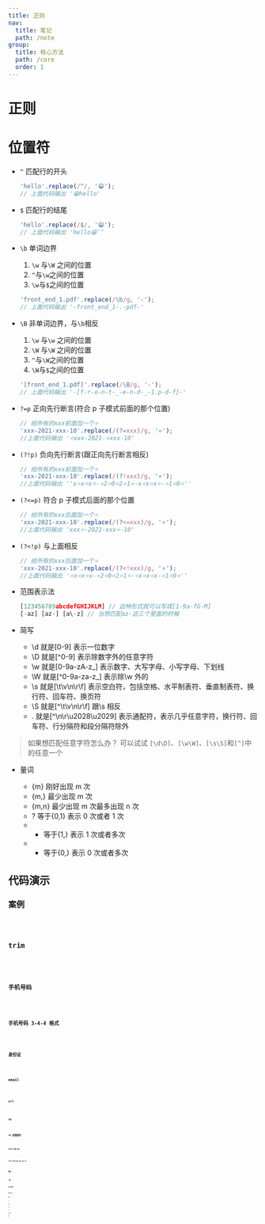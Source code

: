 ```yaml
---
title: 正则
nav:
  title: 笔记
  path: /note
group:
  title: 核心方法
  path: /core
  order: 1
---
```


# 正则

# 位置符

- `^` 匹配行的开头

  ```jsx | pure
  'hello'.replace(/^/, '😁');
  // 上面代码输出 '😁hello'
  ```

- `$` 匹配行的结尾

  ```jsx | pure
  'hello'.replace(/$/, '😁');
  // 上面代码输出 'hello😁’‘
  ```

- `\b` 单词边界

  1. `\w` 与`\W` 之间的位置
  2. `^`与`\w`之间的位置
  3. `\w`与`$`之间的位置

  ```jsx | pure
  'front_end_1.pdf'.replace(/\b/g, '-');
  // 上面代码输出 '-front_end_1-.-pdf-'
  ```

- `\B` 非单词边界，与`\b`相反

  1. `\w` 与`\w` 之间的位置
  2. `\W` 与`\W` 之间的位置
  3. `^`与`\W`之间的位置
  4. `\W`与`$`之间的位置

  ```jsx | pure
  '[front_end_1.pdf]'.replace(/\B/g, '-');
  // 上面代码输出 '-[f-r-o-n-t-_-e-n-d-_-1.p-d-f]-'
  ```

- `?=p` 正向先行断言(符合 p 子模式前面的那个位置)

  ```jsx |pure
  // 给所有的xxx前面加一个⭐️
  'xxx-2021-xxx-10'.replace(/(?=xxx)/g, '⭐️');
  //上面代码输出 '⭐️xxx-2021-⭐️xxx-10'
  ```

- `(?!p)` 负向先行断言(跟正向先行断言相反)

  ```jsx |pure
  // 给所有的xxx前面加一个⭐️
  'xxx-2021-xxx-10'.replace(/(?!xxx)/g, '⭐️');
  //上面代码输出 ''x⭐️x⭐️x⭐️-⭐️2⭐️0⭐️2⭐️1⭐️-x⭐️x⭐️x⭐️-⭐️1⭐️0⭐️''
  ```

- `(?<=p)` 符合 p 子模式后面的那个位置

  ```jsx |pure
  // 给所有的xxx后面加一个⭐️
  'xxx-2021-xxx-10'.replace(/(?<=xxx)/g, '⭐️');
  //上面代码输出 'xxx⭐️-2021-xxx⭐️-10'
  ```

- `(?<!p)` 与上面相反

  ```jsx |pure
  // 给所有的xxx后面加一个⭐️
  'xxx-2021-xxx-10'.replace(/(?<!xxx)/g, '⭐️');
  //上面代码输出 '⭐️x⭐️x⭐️x-⭐️2⭐️0⭐️2⭐️1⭐️-⭐️x⭐️x⭐️x-⭐️1⭐️0⭐️''
  ```

- 范围表示法

  ```jsx |pure
  [123456789abcdefGHIJKLM] // 这种形式就可以写成[1-9a-fG-M]
  [-az] [az-] [a\-z] // 当想匹配az-这三个里面的时候
  ```

- 简写

  - \d 就是[0-9] 表示一位数字
  - \D 就是[^0-9] 表示除数字外的任意字符
  - \w 就是[0-9a-zA-z_] 表示数字、大写字母、小写字母、下划线
  - \W 就是[^0-9a-za-z_] 表示除\w 外的
  - \s 就是[\t\v\n\r\f] 表示空白符，包括空格、水平制表符、垂直制表符、换行符、回车符、换页符
  - \S 就是[^\t\v\n\r\f] 跟\s 相反
  - . 就是[^\n\r\u2028\u2029] 表示通配符，表示几乎任意字符，换行符、回车符、行分隔符和段分隔符除外

> 如果想匹配任意字符怎么办？
> 可以试试 `[\d\D]`、`[\w\W]`、`[\s\S]`和`[^]`中的任意一个

- 量词

  - {m} 刚好出现 m 次
  - {m,} 最少出现 m 次
  - {m,n} 最少出现 m 次最多出现 n 次
  - ? 等于{0,1} 表示 0 次或者 1 次
  - - 等于{1,} 表示 1 次或者多次
  - - 等于{0,} 表示 0 次或者多次

## 代码演示

### 案例

<code src="./demo/demo1.tsx" />

### trim

<code src="./demo/trim.tsx" />

### 手机号码

<code src="./demo/phone.tsx" />

### 手机号码 3-4-4 格式

<code src="./demo/phone-split.tsx" />

### 身份证

<code src="./demo/idcard.tsx" />

### email

<code src="./demo/email.tsx" />

### url

<code src="./demo/url.tsx" />

### ip

<code src="./demo/ipv4.tsx" />

### 16 进制颜色

<code src="./demo/color16.tsx" />

### YYYY-MM-DD

<code src="./demo/date-ymd.tsx" />

### YYYY-MM-DD HH:mm:ss

<code src="./demo/date-ymdhms.tsx" />

### 整数

<code src="./demo/integer.tsx" />

### 小数

<code src="./demo/float.tsx" />

### 特定小数位

<code src="./demo/limit-precision.tsx" />

### 数字千分位

<code src="./demo/price-split.tsx" />

### 邮编

<code src="./demo/postal-no.tsx" />

### qq

<code src="./demo/qq.tsx" />

### 微信

<code src="./demo/wx.tsx" />

### 车牌号

<code src="./demo/car-no.tsx" />

### 全字母

<code src="./demo/letter.tsx" />

### 中文&字母&特殊字符

<code src="./demo/chinese.tsx" />

### 密码强度

<code src="./demo/password.tsx" />

### 文件扩展名

<code src="./demo/file-extens.tsx" />

### 重复片段

<code src="./demo/repeat-fragment.tsx" />
